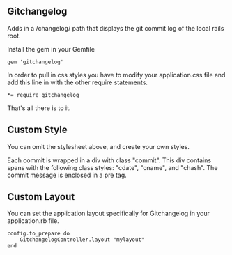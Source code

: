 ## Gitchangelog

Adds in a /changelog/ path that displays the git commit log of the local rails root.

Install the gem in your Gemfile

	gem 'gitchangelog'

In order to pull in css styles you have to modify your application.css file and add this line
in with the other require statements.

	*= require gitchangelog


That's all there is to it.


## Custom Style
You can omit the stylesheet above, and create your own styles. 

Each commit is wrapped in a div with class "commit". This div contains spans with the following class styles: "cdate", "cname", and "chash".
The commit message is enclosed in a pre tag.

## Custom Layout
You can set the application layout specifically for Gitchangelog in your application.rb file.

	config.to_prepare do
		GitchangelogController.layout "mylayout"
	end
